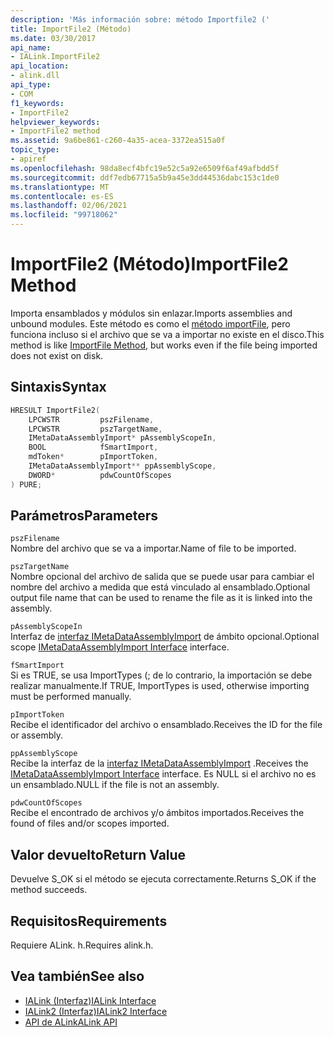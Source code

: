 ```yaml
---
description: 'Más información sobre: método Importfile2 ('
title: ImportFile2 (Método)
ms.date: 03/30/2017
api_name:
- IALink.ImportFile2
api_location:
- alink.dll
api_type:
- COM
f1_keywords:
- ImportFile2
helpviewer_keywords:
- ImportFile2 method
ms.assetid: 9a6be861-c260-4a35-acea-3372ea515a0f
topic_type:
- apiref
ms.openlocfilehash: 98da8ecf4bfc19e52c5a92e6509f6af49afbdd5f
ms.sourcegitcommit: ddf7edb67715a5b9a45e3dd44536dabc153c1de0
ms.translationtype: MT
ms.contentlocale: es-ES
ms.lasthandoff: 02/06/2021
ms.locfileid: "99718062"
---
```

# <a name="importfile2-method"></a><span data-ttu-id="4fef8-103">ImportFile2 (Método)</span><span class="sxs-lookup"><span data-stu-id="4fef8-103">ImportFile2 Method</span></span>

<span data-ttu-id="4fef8-104">Importa ensamblados y módulos sin enlazar.</span><span class="sxs-lookup"><span data-stu-id="4fef8-104">Imports assemblies and unbound modules.</span></span> <span data-ttu-id="4fef8-105">Este método es como el [método importFile](importfile-method.md), pero funciona incluso si el archivo que se va a importar no existe en el disco.</span><span class="sxs-lookup"><span data-stu-id="4fef8-105">This method is like [ImportFile Method](importfile-method.md), but works even if the file being imported does not exist on disk.</span></span>  
  
## <a name="syntax"></a><span data-ttu-id="4fef8-106">Sintaxis</span><span class="sxs-lookup"><span data-stu-id="4fef8-106">Syntax</span></span>  
  
```cpp  
HRESULT ImportFile2(  
    LPCWSTR         pszFilename,  
    LPCWSTR         pszTargetName,  
    IMetaDataAssemblyImport* pAssemblyScopeIn,  
    BOOL            fSmartImport,  
    mdToken*        pImportToken,  
    IMetaDataAssemblyImport** ppAssemblyScope,  
    DWORD*          pdwCountOfScopes  
) PURE;  
```  
  
## <a name="parameters"></a><span data-ttu-id="4fef8-107">Parámetros</span><span class="sxs-lookup"><span data-stu-id="4fef8-107">Parameters</span></span>  

 `pszFilename`  
 <span data-ttu-id="4fef8-108">Nombre del archivo que se va a importar.</span><span class="sxs-lookup"><span data-stu-id="4fef8-108">Name of file to be imported.</span></span>  
  
 `pszTargetName`  
 <span data-ttu-id="4fef8-109">Nombre opcional del archivo de salida que se puede usar para cambiar el nombre del archivo a medida que está vinculado al ensamblado.</span><span class="sxs-lookup"><span data-stu-id="4fef8-109">Optional output file name that can be used to rename the file as it is linked into the assembly.</span></span>  
  
 `pAssemblyScopeIn`  
 <span data-ttu-id="4fef8-110">Interfaz de [interfaz IMetaDataAssemblyImport](../metadata/imetadataassemblyimport-interface.md) de ámbito opcional.</span><span class="sxs-lookup"><span data-stu-id="4fef8-110">Optional scope [IMetaDataAssemblyImport Interface](../metadata/imetadataassemblyimport-interface.md) interface.</span></span>  
  
 `fSmartImport`  
 <span data-ttu-id="4fef8-111">Si es TRUE, se usa ImportTypes (; de lo contrario, la importación se debe realizar manualmente.</span><span class="sxs-lookup"><span data-stu-id="4fef8-111">If TRUE, ImportTypes is used, otherwise importing must be performed manually.</span></span>  
  
 `pImportToken`  
 <span data-ttu-id="4fef8-112">Recibe el identificador del archivo o ensamblado.</span><span class="sxs-lookup"><span data-stu-id="4fef8-112">Receives the ID for the file or assembly.</span></span>  
  
 `ppAssemblyScope`  
 <span data-ttu-id="4fef8-113">Recibe la interfaz de la [interfaz IMetaDataAssemblyImport](../metadata/imetadataassemblyimport-interface.md) .</span><span class="sxs-lookup"><span data-stu-id="4fef8-113">Receives the [IMetaDataAssemblyImport Interface](../metadata/imetadataassemblyimport-interface.md) interface.</span></span> <span data-ttu-id="4fef8-114">Es NULL si el archivo no es un ensamblado.</span><span class="sxs-lookup"><span data-stu-id="4fef8-114">NULL if the file is not an assembly.</span></span>  
  
 `pdwCountOfScopes`  
 <span data-ttu-id="4fef8-115">Recibe el encontrado de archivos y/o ámbitos importados.</span><span class="sxs-lookup"><span data-stu-id="4fef8-115">Receives the found of files and/or scopes imported.</span></span>  
  
## <a name="return-value"></a><span data-ttu-id="4fef8-116">Valor devuelto</span><span class="sxs-lookup"><span data-stu-id="4fef8-116">Return Value</span></span>  

 <span data-ttu-id="4fef8-117">Devuelve S_OK si el método se ejecuta correctamente.</span><span class="sxs-lookup"><span data-stu-id="4fef8-117">Returns S_OK if the method succeeds.</span></span>  
  
## <a name="requirements"></a><span data-ttu-id="4fef8-118">Requisitos</span><span class="sxs-lookup"><span data-stu-id="4fef8-118">Requirements</span></span>  

 <span data-ttu-id="4fef8-119">Requiere ALink. h.</span><span class="sxs-lookup"><span data-stu-id="4fef8-119">Requires alink.h.</span></span>  
  
## <a name="see-also"></a><span data-ttu-id="4fef8-120">Vea también</span><span class="sxs-lookup"><span data-stu-id="4fef8-120">See also</span></span>

- [<span data-ttu-id="4fef8-121">IALink (Interfaz)</span><span class="sxs-lookup"><span data-stu-id="4fef8-121">IALink Interface</span></span>](ialink-interface.md)
- [<span data-ttu-id="4fef8-122">IALink2 (Interfaz)</span><span class="sxs-lookup"><span data-stu-id="4fef8-122">IALink2 Interface</span></span>](ialink2-interface.md)
- [<span data-ttu-id="4fef8-123">API de ALink</span><span class="sxs-lookup"><span data-stu-id="4fef8-123">ALink API</span></span>](index.md)
